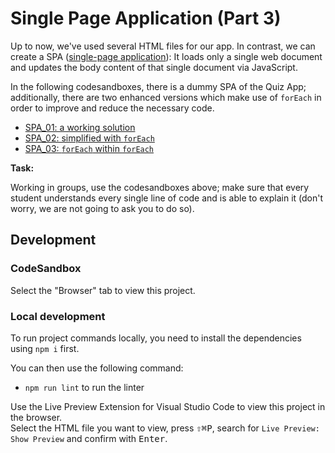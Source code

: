 # Single Page Application (Part 3)

Up to now, we've used several HTML files for our app. In contrast, we can create a SPA
([single-page application](https://developer.mozilla.org/en-US/docs/Glossary/SPA)): It loads only a
single web document and updates the body content of that single document via JavaScript.

In the following codesandboxes, there is a dummy SPA of the Quiz App; additionally, there are two
enhanced versions which make use of `forEach` in order to improve and reduce the necessary code.

- [SPA_01: a working solution](https://codesandbox.io/s/github/neuefische/web-exercises/tree/main/sessions/js-array-methods/spa/spa_01?file=/README.md)
- [SPA_02: simplified with `forEach`](https://codesandbox.io/s/github/neuefische/web-exercises/tree/main/sessions/js-array-methods/spa/spa_02?file=/README.md)
- [SPA_03: `forEach` within `forEach`](https://codesandbox.io/s/github/neuefische/web-exercises/tree/main/sessions/js-array-methods/spa/spa_03?file=/README.md)

**Task:**

Working in groups, use the codesandboxes above; make sure that every student understands every
single line of code and is able to explain it (don't worry, we are not going to ask you to do so).

## Development

### CodeSandbox

Select the "Browser" tab to view this project.

### Local development

To run project commands locally, you need to install the dependencies using `npm i` first.

You can then use the following command:

- `npm run lint` to run the linter

Use the Live Preview Extension for Visual Studio Code to view this project in the browser.  
Select the HTML file you want to view, press <kbd>⇧</kbd><kbd>⌘</kbd><kbd>P</kbd>, search for `Live Preview: Show Preview` and confirm with <kbd>Enter</kbd>.
